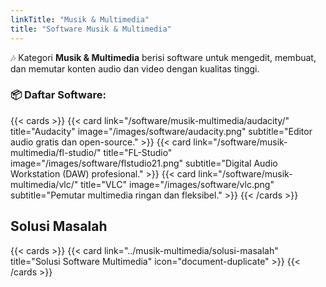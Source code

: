 ```yaml
---
linkTitle: "Musik & Multimedia"
title: "Software Musik & Multimedia"
---
```


🎶 Kategori **Musik & Multimedia** berisi software untuk mengedit, membuat, dan memutar konten audio dan video dengan kualitas tinggi.

<!--more-->

### 📦 Daftar Software:

{{< cards >}}
  {{< card link="/software/musik-multimedia/audacity/" title="Audacity" image="/images/software/audacity.png" subtitle="Editor audio gratis dan open-source." >}}
  {{< card link="/software/musik-multimedia/fl-studio/" title="FL-Studio" image="/images/software/flstudio21.png" subtitle="Digital Audio Workstation (DAW) profesional." >}}
  {{< card link="/software/musik-multimedia/vlc/" title="VLC" image="/images/software/vlc.png" subtitle="Pemutar multimedia ringan dan fleksibel." >}}
{{< /cards >}}

## Solusi Masalah

{{< cards >}}
  {{< card link="../musik-multimedia/solusi-masalah" title="Solusi Software Multimedia" icon="document-duplicate" >}}
{{< /cards >}}
